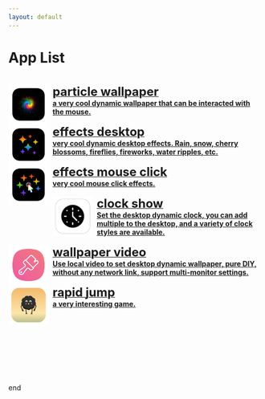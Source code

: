 ```yaml
---
layout: default
---
```


# App List


<br>

<a href="./particlewallpaper/particlewallpaper"  class="button fork">
<img style="display: block; vertical-align: middle;  margin-right: 8px; float: left;" src="./particlewallpaper/Icon_512x512.png" width="80">
<span style="display: block; overflow: auto;">
<strong><font size="5">particle wallpaper</font>
<br>a very cool dynamic wallpaper that can be interacted with the mouse.      
</strong>
</span>
</a>

<br>

<a href="./effectsdesktop/effectsdesktop"  class="button fork">
<img style="display: block; vertical-align: middle;  margin-right: 8px; float: left;" src="./effectsdesktop/icon_512.png" width="80">
<span style="display: block; overflow: auto;">
<strong><font size="5">effects desktop</font>
<br>very cool dynamic desktop effects. Rain, snow, cherry blossoms, fireflies, fireworks, water ripples, etc.      
</strong>
</span>
</a>

<br>

<a href="./effectsmouseclick/effectsmouseclick"  class="button fork">
<img style="display: block; vertical-align: middle;  margin-right: 8px; float: left;" src="./effectsmouseclick/icon_512.png" width="80">
<span style="display: block; overflow: auto;">
<strong><font size="5">effects mouse click</font>
<br>very cool mouse click effects.      
</strong>
</span>
</a>

<br>

<a href="./clockshow/clockshow"  class="button fork">
<img style="display: block; vertical-align: middle;  margin-right: 8px; float: left;" src="./clockshow/icon_512.png" width="80">
<span style="display: block; overflow: auto;">
<strong><font size="5">clock show</font>
<br>Set the desktop dynamic clock, you can add multiple to the desktop, and a variety of clock styles are available.   
</strong>
</span>
</a>

<br>

<a href="./wallpapervideo/wallpapervideo"  class="button fork">
<img style="display: block; vertical-align: middle;  margin-right: 8px; float: left;" src="./wallpapervideo/icon.png" width="80">
<span style="display: block; overflow: auto;">
<strong><font size="5">wallpaper video</font>
<br>Use local video to set desktop dynamic wallpaper, pure DIY, without any network link, support multi-monitor settings.    
</strong>
</span>
</a>

<br>

<a href="./rapidjumptv/rapidjumptv"  class="button fork">
<img style="display: block; vertical-align: middle;  margin-right: 8px; float: left;" src="./rapidjumptv/Icon_512x512.png" width="80">
<span style="display: block; overflow: auto;">
<strong><font size="5">rapid jump</font>
<br>a very interesting game.    
</strong>
</span>
</a>

<br>

<br>

<br>

<br>

<br>

<br>

<br>

<br>

end

